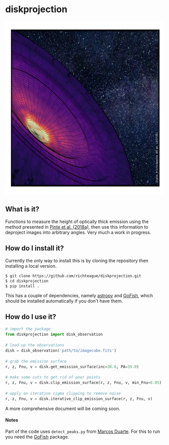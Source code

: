 # diskprojection

<p align='center'>
  <img src="HD163296_zeroth.png" width="793" height="549">
</p>

## What is it?

Functions to measure the height of optically thick emission using the method presented in [Pinte et al. (2018a)](https://ui.adsabs.harvard.edu/abs/2018A%26A...609A..47P/abstract), then use this information to deproject images into arbitrary angles. Very much a work in progress.

## How do I install it?

Currently the only way to install this is by cloning the repository then installing a local version.

```
$ git clone https://github.com/richteague/diskprojection.git
$ cd diskprojection
$ pip install .
```

This has a couple of dependencies, namely [astropy](https://github.com/astropy/astropy) and [GoFish](https://github.com/richteague/gofish), which should be installed automatically if you don't have them. 

## How do I use it?

```python
# import the package
from diskprojection import disk_observation

# load up the observations
disk = disk_observation('path/to/imagecube.fits')

# grab the emission surface
r, z, Fnu, v = disk.get_emission_surface(inc=30.0, PA=35.0)

# make some cuts to get rid of poor points
r, z, Fnu, v = disk.clip_emission_surface(r, z, Fnu, v, min_Fnu=0.05)

# apply an iterative sigma clipping to remove noise
r, z, Fnu, v = disk.iterative_clip_emission_surface(r, z, Fnu, v)
```

A more comprehensive document will be coming soon.

#### Notes

Part of the code uses `detect_peaks.py` from [Marcos Duarte](https://github.com/demotu/BMC). For this to run you need the [GoFish](https://github.com/richteague/gofish) package.
